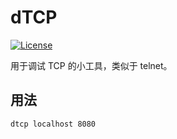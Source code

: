 # dTCP

[![License](https://img.shields.io/github/license/mashape/apistatus.svg?maxAge=2592000)](LICENSE)

用于调试 TCP 的小工具，类似于 telnet。

## 用法

```sh
dtcp localhost 8080
```
